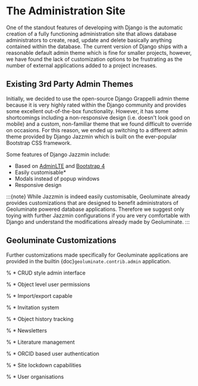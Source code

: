 # The Administration Site

One of the standout features of developing with Django is the automatic creation of a fully functioning administration site that allows database administrators to create, read, update and delete basically anything contained within the database. The current version of Django ships with a reasonable default admin theme which is fine for smaller projects, however, we have found the lack of customization options to be frustrating as the number of external applications added to a project increases.

## Existing 3rd Party Admin Themes

Initially, we decided to use the open-source Django Grappelli admin theme because it is very highly rated within the Django community and provides some excellent out-of-the-box functionality. However, it has some shortcomings including a non-responsive design (i.e. doesn't look good on mobile) and a custom, non-familiar theme that we found difficult to override on occasions. For this reason, we ended up switching to a different admin theme provided by Django Jazzmin which is built on the ever-popular Bootstrap CSS framework.

Some features of Django Jazzmin include:

- Based on [AdminLTE](https://adminlte.io) and [Bootstrap 4](https://getbootstrap.com/docs/4.0/)
- Easily customisable\*
- Modals instead of popup windows
- Responsive design

:::{note}
While Jazzmin is indeed easily customisable, Geoluminate already provides customizations that are designed to benefit administrators of Geoluminate powered database applications. Therefore we suggest only toying with further Jazzmin configurations if you are very comfortable with Django and understand the modifications already made by Geoluminate.
:::

## Geoluminate Customizations

Further customizations made specifically for Geoluminate applications are provided in the builtin {doc}`geoluminate.contrib.admin` application.

% * CRUD style admin interface

% * Object level user permissions

% * Import/export capable

% * Invitation system

% * Object history tracking

% * Newsletters

% * Literature management

% * ORCID based user authentication

% * Site lockdown capabilities

% * User organisations
